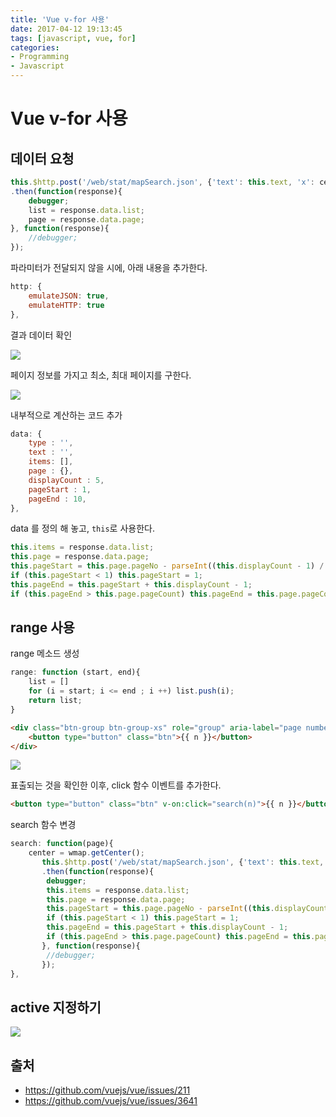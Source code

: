 ```yaml
---
title: 'Vue v-for 사용'
date: 2017-04-12 19:13:45
tags: [javascript, vue, for]
categories:
- Programming
- Javascript
---
```


# Vue v-for 사용

## 데이터 요청

```javascript
this.$http.post('/web/stat/mapSearch.json', {'text': this.text, 'x': center.x, 'y':center.y})
.then(function(response){
	debugger;
	list = response.data.list;
	page = response.data.page;
}, function(response){
	//debugger;
});
```

파라미터가 전달되지 않을 시에, 아래 내용을 추가한다.

```javascript
http: {
    emulateJSON: true,
    emulateHTTP: true
},
```

결과 데이터 확인

![](https://goo.gl/8DGxhh)


페이지 정보를 가지고 최소, 최대 페이지를 구한다.

![](https://goo.gl/crrwz0)

내부적으로 계산하는 코드 추가

```javascript
data: {
	type : '',
	text : '',
	items: [],
	page : {},
	displayCount : 5,
	pageStart : 1,
	pageEnd : 10,
},    
```
data 를 정의 해 놓고, `this`로 사용한다.

```javascript
this.items = response.data.list;
this.page = response.data.page;    	        	
this.pageStart = this.page.pageNo - parseInt((this.displayCount - 1) / 2, 10)
if (this.pageStart < 1) this.pageStart = 1;
this.pageEnd = this.pageStart + this.displayCount - 1;
if (this.pageEnd > this.page.pageCount) this.pageEnd = this.page.pageCount;   	
```

## range 사용

range 메소드 생성

```javascript
range: function (start, end){
    list = []
    for (i = start; i <= end ; i ++) list.push(i);
    return list;
}
```

```html
<div class="btn-group btn-group-xs" role="group" aria-label="page number" v-for="n in range(5, 20)">
	<button type="button" class="btn">{{ n }}</button>										
</div>
```

![](https://goo.gl/69zumk)

표출되는 것을 확인한 이후, click 함수 이벤트를 추가한다.

```html
<button type="button" class="btn" v-on:click="search(n)">{{ n }}</button>
```

search 함수 변경

```javascript
search: function(page){
	center = wmap.getCenter();    	        
       this.$http.post('/web/stat/mapSearch.json', {'text': this.text, 'x': center.x, 'y':center.y, 'row_count': this.rowCount, 'page': page})
       .then(function(response){
       	debugger;
       	this.items = response.data.list;
       	this.page = response.data.page;    	        	
       	this.pageStart = this.page.pageNo - parseInt((this.displayCount - 1) / 2, 10)
       	if (this.pageStart < 1) this.pageStart = 1;
       	this.pageEnd = this.pageStart + this.displayCount - 1;
       	if (this.pageEnd > this.page.pageCount) this.pageEnd = this.page.pageCount;   	        	
       }, function(response){
       	//debugger;
       });
},
```


## active 지정하기

![](https://goo.gl/imfQmd)





## 출처
- https://github.com/vuejs/vue/issues/211
- https://github.com/vuejs/vue/issues/3641
